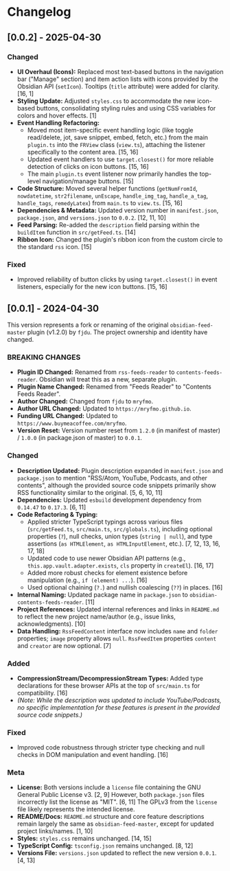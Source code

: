 # Changelog

## [0.0.2] - 2025-04-30

### Changed

*   **UI Overhaul (Icons):** Replaced most text-based buttons in the navigation bar ("Manage" section) and item action lists with icons provided by the Obsidian API (`setIcon`). Tooltips (`title` attribute) were added for clarity. [16, 1]
*   **Styling Update:** Adjusted `styles.css` to accommodate the new icon-based buttons, consolidating styling rules and using CSS variables for colors and hover effects. [1]
*   **Event Handling Refactoring:**
    *   Moved most item-specific event handling logic (like toggle read/delete, jot, save snippet, embed, fetch, etc.) from the main `plugin.ts` into the `FRView` class (`view.ts`), attaching the listener specifically to the content area. [15, 16]
    *   Updated event handlers to use `target.closest()` for more reliable detection of clicks on icon buttons. [15, 16]
    *   The main `plugin.ts` event listener now primarily handles the top-level navigation/manage buttons. [15]
*   **Code Structure:** Moved several helper functions (`getNumFromId`, `nowdatetime`, `str2filename`, `unEscape`, `handle_img_tag`, `handle_a_tag`, `handle_tags`, `remedyLatex`) from `main.ts` to `view.ts`. [15, 16]
*   **Dependencies & Metadata:** Updated version number in `manifest.json`, `package.json`, and `versions.json` to `0.0.2`. [12, 11, 10]
*   **Feed Parsing:** Re-added the `description` field parsing within the `buildItem` function in `src/getFeed.ts`. [14]
*   **Ribbon Icon:** Changed the plugin's ribbon icon from the custom circle to the standard `rss` icon. [15]

### Fixed

*   Improved reliability of button clicks by using `target.closest()` in event listeners, especially for the new icon buttons. [15, 16]

## [0.0.1] - 2024-04-30

This version represents a fork or renaming of the original `obsidian-feed-master` plugin (v1.2.0) by `fjdu`. The project ownership and identity have changed.

### BREAKING CHANGES

*   **Plugin ID Changed:** Renamed from `rss-feeds-reader` to `contents-feeds-reader`. Obsidian will treat this as a new, separate plugin.
*   **Plugin Name Changed:** Renamed from "Feeds Reader" to "Contents Feeds Reader".
*   **Author Changed:** Changed from `fjdu` to `mryfmo`.
*   **Author URL Changed:** Updated to `https://mryfmo.github.io`.
*   **Funding URL Changed:** Updated to `https://www.buymeacoffee.com/mryfmo`.
*   **Version Reset:** Version number reset from `1.2.0` (in manifest of master) / `1.0.0` (in package.json of master) to `0.0.1`.

### Changed

*   **Description Updated:** Plugin description expanded in `manifest.json` and `package.json` to mention "RSS/Atom, YouTube, Podcasts, and other contents", although the provided source code snippets primarily show RSS functionality similar to the original. [5, 6, 10, 11]
*   **Dependencies:** Updated `esbuild` development dependency from `0.14.47` to `0.17.3`. [6, 11]
*   **Code Refactoring & Typing:**
    *   Applied stricter TypeScript typings across various files (`src/getFeed.ts`, `src/main.ts`, `src/globals.ts`), including optional properties (`?`), null checks, union types (`string | null`), and type assertions (`as HTMLElement`, `as HTMLInputElement`, etc.). [7, 12, 13, 16, 17, 18]
    *   Updated code to use newer Obsidian API patterns (e.g., `this.app.vault.adapter.exists`, `cls` property in `createEl`). [16, 17]
    *   Added more robust checks for element existence before manipulation (e.g., `if (element) ...`). [16]
    *   Used optional chaining (`?.`) and nullish coalescing (`??`) in places. [16]
*   **Internal Naming:** Updated package name in `package.json` to `obsidian-contents-feeds-reader`. [11]
*   **Project References:** Updated internal references and links in `README.md` to reflect the new project name/author (e.g., issue links, acknowledgments). [10]
*   **Data Handling:** `RssFeedContent` interface now includes `name` and `folder` properties; `image` property allows `null`. `RssFeedItem` properties `content` and `creator` are now optional. [7]

### Added

*   **CompressionStream/DecompressionStream Types:** Added type declarations for these browser APIs at the top of `src/main.ts` for compatibility. [16]
*   *(Note: While the description was updated to include YouTube/Podcasts, no specific implementation for these features is present in the provided source code snippets.)*

### Fixed

*   Improved code robustness through stricter type checking and null checks in DOM manipulation and event handling. [16]

### Meta

*   **License:** Both versions include a `license` file containing the GNU General Public License v3. [2, 9] However, both `package.json` files incorrectly list the license as "MIT". [6, 11] The GPLv3 from the `license` file likely represents the intended license.
*   **README/Docs:** `README.md` structure and core feature descriptions remain largely the same as `obsidian-feed-master`, except for updated project links/names. [1, 10]
*   **Styles:** `styles.css` remains unchanged. [14, 15]
*   **TypeScript Config:** `tsconfig.json` remains unchanged. [8, 12]
*   **Versions File:** `versions.json` updated to reflect the new version `0.0.1`. [4, 13]